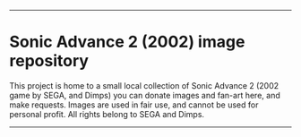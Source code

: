 
***

# Sonic Advance 2 (2002) image repository

This project is home to a small local collection of Sonic Advance 2 (2002 game by SEGA, and Dimps) you can donate images and fan-art here, and make requests. Images are used in fair use, and cannot be used for personal profit. All rights belong to SEGA and Dimps.

***
